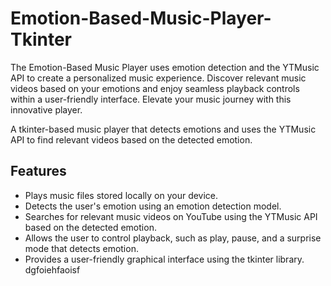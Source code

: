 # Emotion-Based-Music-Player-Tkinter
The Emotion-Based Music Player uses emotion detection and the YTMusic API to create a personalized music experience. Discover relevant music videos based on your emotions and enjoy seamless playback controls within a user-friendly interface. Elevate your music journey with this innovative player.

A tkinter-based music player that detects emotions and uses the YTMusic API to find relevant videos based on the detected emotion.

## Features

- Plays music files stored locally on your device.
- Detects the user's emotion using an emotion detection model.
- Searches for relevant music videos on YouTube using the YTMusic API based on the detected emotion.
- Allows the user to control playback, such as play, pause, and a surprise mode that detects emotion.
- Provides a user-friendly graphical interface using the tkinter library.
dgfoiehfaoisf
